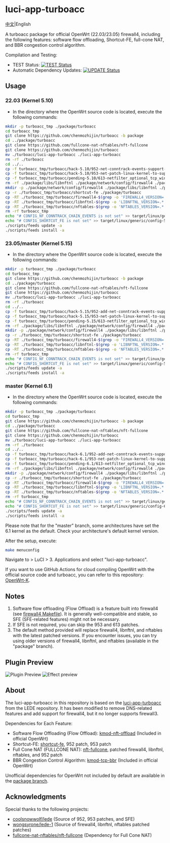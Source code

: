# luci-app-turboacc

[中文](https://github.com/chenmozhijin/turboacc/blob/luci/README.md)|English

A turboacc package for official OpenWrt (22.03/23.05) firewall4, including the following features: software flow offloading, Shortcut-FE, full-cone NAT, and BBR congestion control algorithm.

Compilation and Testing:

- TEST Status: [![TEST Status](https://github.com/chenmozhijin/turboacc/actions/workflows/test.yml/badge.svg)](https://github.com/chenmozhijin/turboacc/actions/workflows/test.yml)
- Automatic Dependency Updates: [![UPDATE Status](https://github.com/chenmozhijin/turboacc/actions/workflows/update.yml/badge.svg)](https://github.com/chenmozhijin/turboacc/actions/workflows/update.yml)

## Usage

### 22.03 (Kernel 5.10)

- In the directory where the OpenWrt source code is located, execute the following commands:

```bash
mkdir -p turboacc_tmp ./package/turboacc
cd turboacc_tmp 
git clone https://github.com/chenmozhijin/turboacc -b package
cd ../package/turboacc
git clone https://github.com/fullcone-nat-nftables/nft-fullcone
git clone https://github.com/chenmozhijin/turboacc
mv ./turboacc/luci-app-turboacc ./luci-app-turboacc
rm -rf ./turboacc
cd ../..
cp -f turboacc_tmp/turboacc/hack-5.10/952-net-conntrack-events-support-multiple-registrant.patch ./target/linux/generic/hack-5.10/952-net-conntrack-events-support-multiple-registrant.patch
cp -f turboacc_tmp/turboacc/hack-5.10/953-net-patch-linux-kernel-to-support-shortcut-fe.patch ./target/linux/generic/hack-5.10/953-net-patch-linux-kernel-to-support-shortcut-fe.patch
cp -f turboacc_tmp/turboacc/pending-5.10/613-netfilter_optional_tcp_window_check.patch ./target/linux/generic/hack-5.10/613-netfilter_optional_tcp_window_check.patch
rm -rf ./package/libs/libnftnl ./package/network/config/firewall4 ./package/network/utils/nftables
mkdir -p ./package/network/config/firewall4 ./package/libs/libnftnl ./package/network/utils/nftables
cp -r ./turboacc_tmp/turboacc/shortcut-fe ./package/turboacc
cp -RT ./turboacc_tmp/turboacc/firewall4-$(grep -o 'FIREWALL4_VERSION=.*' ./turboacc_tmp/turboacc/version | cut -d '=' -f 2)/firewall4 ./package/network/config/firewall4
cp -RT ./turboacc_tmp/turboacc/libnftnl-$(grep -o 'LIBNFTNL_VERSION=.*' ./turboacc_tmp/turboacc/version | cut -d '=' -f 2)/libnftnl ./package/libs/libnftnl
cp -RT ./turboacc_tmp/turboacc/nftables-$(grep -o 'NFTABLES_VERSION=.*' ./turboacc_tmp/turboacc/version | cut -d '=' -f 2)/nftables ./package/network/utils/nftables
rm -rf turboacc_tmp
echo "# CONFIG_NF_CONNTRACK_CHAIN_EVENTS is not set" >> target/linux/generic/config-5.10
echo "# CONFIG_SHORTCUT_FE is not set" >> target/linux/generic/config-5.10
./scripts/feeds update -a
./scripts/feeds install -a
```

### 23.05/master (Kernel 5.15)

- In the directory where the OpenWrt source code is located, execute the following commands:

```bash
mkdir -p turboacc_tmp ./package/turboacc
cd turboacc_tmp 
git clone https://github.com/chenmozhijin/turboacc -b package
cd ../package/turboacc
git clone https://github.com/fullcone-nat-nftables/nft-fullcone
git clone https://github.com/chenmozhijin/turboacc
mv ./turboacc/luci-app-turboacc ./luci-app-turboacc
rm -rf ./turboacc
cd ../..
cp -f turboacc_tmp/turboacc/hack-5.15/952-add-net-conntrack-events-support-multiple-registrant.patch ./target/linux/generic/hack-5.15/952-add-net-conntrack-events-support-multiple-registrant.patch
cp -f turboacc_tmp/turboacc/hack-5.15/953-net-patch-linux-kernel-to-support-shortcut-fe.patch ./target/linux/generic/hack-5.15/953-net-patch-linux-kernel-to-support-shortcut-fe.patch
cp -f turboacc_tmp/turboacc/pending-5.15/613-netfilter_optional_tcp_window_check.patch ./target/linux/generic/pending-5.15/613-netfilter_optional_tcp_window_check.patch
rm -rf ./package/libs/libnftnl ./package/network/config/firewall4 ./package/network/utils/nftables
mkdir -p ./package/network/config/firewall4 ./package/libs/libnftnl ./package/network/utils/nftables
cp -r ./turboacc_tmp/turboacc/shortcut-fe ./package/turboacc
cp -RT ./turboacc_tmp/turboacc/firewall4-$(grep -o 'FIREWALL4_VERSION=.*' ./turboacc_tmp/turboacc/version | cut -d '=' -f 2)/firewall4 ./package/network/config/firewall4
cp -RT ./turboacc_tmp/turboacc/libnftnl-$(grep -o 'LIBNFTNL_VERSION=.*' ./turboacc_tmp/turboacc/version | cut -d '=' -f 2)/libnftnl ./package/libs/libnftnl
cp -RT ./turboacc_tmp/turboacc/nftables-$(grep -o 'NFTABLES_VERSION=.*' ./turboacc_tmp/turboacc/version | cut -d '=' -f 2)/nftables ./package/network/utils/nftables
rm -rf turboacc_tmp
echo "# CONFIG_NF_CONNTRACK_CHAIN_EVENTS is not set" >> target/linux/generic/config-5.15
echo "# CONFIG_SHORTCUT_FE is not set" >> target/linux/generic/config-5.15
./scripts/feeds update -a
./scripts/feeds install -a
```

### master (Kernel 6.1)

- In the directory where the OpenWrt source code is located, execute the following commands:

```bash
mkdir -p turboacc_tmp ./package/turboacc
cd turboacc_tmp 
git clone https://github.com/chenmozhijin/turboacc -b package
cd ../package/turboacc
git clone https://github.com/fullcone-nat-nftables/nft-fullcone
git clone https://github.com/chenmozhijin/turboacc
mv ./turboacc/luci-app-turboacc ./luci-app-turboacc
rm -rf ./turboacc
cd ../..
cp -f turboacc_tmp/turboacc/hack-6.1/952-add-net-conntrack-events-support-multiple-registrant.patch ./target/linux/generic/hack-6.1/952-add-net-conntrack-events-support-multiple-registrant.patch
cp -f turboacc_tmp/turboacc/hack-6.1/953-net-patch-linux-kernel-to-support-shortcut-fe.patch ./target/linux/generic/hack-6.1/953-net-patch-linux-kernel-to-support-shortcut-fe.patch
cp -f turboacc_tmp/turboacc/pending-6.1/613-netfilter_optional_tcp_window_check.patch ./target/linux/generic/pending-6.1/613-netfilter_optional_tcp_window_check.patch
rm -rf ./package/libs/libnftnl ./package/network/config/firewall4 ./package/network/utils/nftables
mkdir -p ./package/network/config/firewall4 ./package/libs/libnftnl ./package/network/utils/nftables
cp -r ./turboacc_tmp/turboacc/shortcut-fe ./package/turboacc
cp -RT ./turboacc_tmp/turboacc/firewall4-$(grep -o 'FIREWALL4_VERSION=.*' ./turboacc_tmp/turboacc/version | cut -d '=' -f 2)/firewall4 ./package/network/config/firewall4
cp -RT ./turboacc_tmp/turboacc/libnftnl-$(grep -o 'LIBNFTNL_VERSION=.*' ./turboacc_tmp/turboacc/version | cut -d '=' -f 2)/libnftnl ./package/libs/libnftnl
cp -RT ./turboacc_tmp/turboacc/nftables-$(grep -o 'NFTABLES_VERSION=.*' ./turboacc_tmp/turboacc/version | cut -d '=' -f 2)/nftables ./package/network/utils/nftables
rm -rf turboacc_tmp
echo "# CONFIG_NF_CONNTRACK_CHAIN_EVENTS is not set" >> target/linux/generic/config-6.1
echo "# CONFIG_SHORTCUT_FE is not set" >> target/linux/generic/config-6.1
./scripts/feeds update -a
./scripts/feeds install -a
```

Please note that for the "master" branch, some architectures have set the 6.1 kernel as the default. Check your architecture's default kernel version.

After the setup, execute:

```bash
make menuconfig
```

Navigate to > LuCI > 3. Applications and select "luci-app-turboacc".

If you want to use GitHub Actions for cloud compiling OpenWrt with the official source code and turboacc, you can refer to this repository:  [OpenWrt-K](https://github.com/chenmozhijin/OpenWrt-K).

## Notes

1. Software flow offloading (Flow Offload) is a feature built into firewall4 (see [firewall4 Makefile](https://github.com/openwrt/openwrt/blob/afa229038c05ba0ca20595d7f73bea94db21d3a6/package/network/config/firewall4/Makefile#L25C31-L25C48)). It is generally well-compatible and stable, so SFE (SFE-related features) might not be necessary.
2. If SFE is not required, you can skip the 953 and 613 patches.
3. The default method provided will replace firewall4, libnftnl, and nftables with the latest patched versions. If you encounter issues, you can try using older versions of firewall4, libnftnl, and nftables (available in the "package" branch).

## Plugin Preview

![Plugin Preview](https://raw.githubusercontent.com/chenmozhijin/turboacc/luci/img/1.png)
![Effect preview](https://raw.githubusercontent.com/chenmozhijin/turboacc/luci/img/2.png)

## About

The luci-app-turboacc in this repository is based on the [luci-app-turboacc](https://github.com/coolsnowwolf/luci/tree/master/applications/luci-app-turboacc) from the LEDE repository. It has been modified to remove DNS-related features and add support for firewall4, but it no longer supports firewall3.

Dependencies for Each Feature:

- Software Flow Offloading (Flow Offload): [kmod-nft-offload](https://github.com/openwrt/openwrt/blob/80edfaf675364835e6d2e17d97ebec6afc6b2103/package/kernel/linux/modules/netfilter.mk#L1182C1-L1199C42) (Included in official OpenWrt)
- Shortcut-FE: [shortcut-fe](https://github.com/chenmozhijin/turboacc/tree/package/shortcut-fe), 952 patch, 953 patch
- Full Cone NAT (FULLCONE NAT): [nft-fullcone](https://github.com/fullcone-nat-nftables/nft-fullcone), patched firewall4, libnftnl, nftables, and 952 patch
- BBR Congestion Control Algorithm: [kmod-tcp-bbr](https://github.com/openwrt/openwrt/blob/80edfaf675364835e6d2e17d97ebec6afc6b2103/package/kernel/linux/modules/netsupport.mk#L1036C1-L1057C38) (Included in official OpenWrt)

Unofficial dependencies for OpenWrt not included by default are available in the [package branch](https://github.com/chenmozhijin/turboacc/tree/package).

## Acknowledgments

Special thanks to the following projects:

- [coolsnowwolf/lede](https://github.com/coolsnowwolf/lede) (Source of 952, 953 patches, and SFE)
- [wongsyrone/lede-1](https://github.com/wongsyrone/lede-1) (Source of firewall4, libnftnl, nftables patched patches)
- [fullcone-nat-nftables/nft-fullcone](https://github.com/fullcone-nat-nftables/nft-fullcone) (Dependency for Full Cone NAT)
